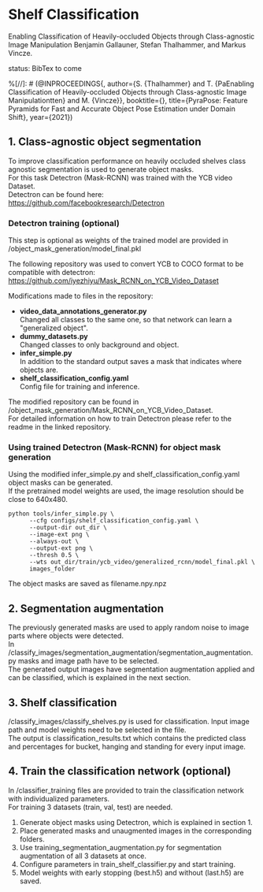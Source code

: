 # Shelf Classification

Enabling Classification of Heavily-occluded Objects through Class-agnostic Image Manipulation
Benjamin Gallauner, Stefan Thalhammer, and Markus Vincze.

status: BibTex to come

%[//]: # (@INPROCEEDINGS{, author={S. {Thalhammer} and T. {PaEnabling Classification of Heavily-occluded Objects through Class-agnostic Image Manipulationtten} and M. {Vincze}}, booktitle={}, title={PyraPose: Feature Pyramids for Fast and Accurate Object Pose Estimation under Domain Shift}, year={2021})

## 1. Class-agnostic object segmentation
To improve classification performance on heavily occluded shelves class agnostic segmentation is used to generate object masks.  
For this task Detectron (Mask-RCNN) was trained with the YCB video Dataset.  
Detectron can be found here: https://github.com/facebookresearch/Detectron

### Detectron training (optional)
This step is optional as weights of the trained model are provided in /object_mask_generation/model_final.pkl  

The following repository was used to convert YCB to COCO format to be compatible with detectron: https://github.com/iyezhiyu/Mask_RCNN_on_YCB_Video_Dataset

Modifications made to files in the repository:
* **video_data_annotations_generator.py**  
Changed all classes to the same one, so that network can learn a "generalized object".
* **dummy_datasets.py**  
Changed classes to only background and object.
* **infer_simple.py**  
In addition to the standard output saves a mask that indicates where objects are.
* **shelf_classification_config.yaml**  
Config file for training and inference.

The modified repository can be found in /object_mask_generation/Mask_RCNN_on_YCB_Video_Dataset.  
For detailed information on how to train Detectron please refer to the readme in the linked repository.

### Using trained Detectron (Mask-RCNN) for object mask generation
Using the modified infer_simple.py and shelf_classification_config.yaml object masks can be generated.  
If the pretrained model weights are used, the image resolution should be close to  640x480.

```
python tools/infer_simple.py \
      --cfg configs/shelf_classification_config.yaml \
      --output-dir out_dir \
      --image-ext png \ 
      --always-out \
      --output-ext png \
      --thresh 0.5 \
      --wts out_dir/train/ycb_video/generalized_rcnn/model_final.pkl \
      images_folder
```
The object masks are saved as filename.npy.npz

## 2. Segmentation augmentation 
The previously generated masks are used to apply random noise to image parts where objects were detected.  
In /classify_images/segmentation_augmentation/segmentation_augmentation.py masks and image path have to be selected.  
The generated output images have segmentation augmentation applied and can be classified, which is explained in the next section.


## 3. Shelf classification
/classify_images/classify_shelves.py is used for classification. Input image path and model weights need to be selected in the file.  
The output is classification_results.txt which contains the predicted class and percentages for bucket, hanging and standing for every input image.

## 4. Train the classification network (optional)
In /classifier_training files are provided to train the classification network with individualized parameters.  
For training 3 datasets (train, val, test) are needed.
1. Generate object masks using Detectron, which is explained in section 1.
2. Place generated masks and unaugmented images in the corresponding folders.
3. Use training_segmentation_augmentation.py for segmentation augmentation of all 3 datasets at once.
4. Configure parameters in train_shelf_classifier.py and start training.
5. Model weights with early stopping (best.h5) and without (last.h5) are saved.
